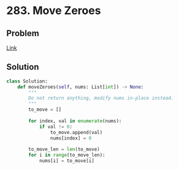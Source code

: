 # 283. Move Zeroes
## Problem
[Link](https://leetcode.com/problems/move-zeroes/)
## Solution
```python
class Solution:
    def moveZeroes(self, nums: List[int]) -> None:
        """
        Do not return anything, modify nums in-place instead.
        """
        to_move = []
        
        for index, val in enumerate(nums):
            if val != 0:
                to_move.append(val)
                nums[index] = 0
        
        to_move_len = len(to_move)
        for i in range(to_move_len):
            nums[i] = to_move[i]
```
